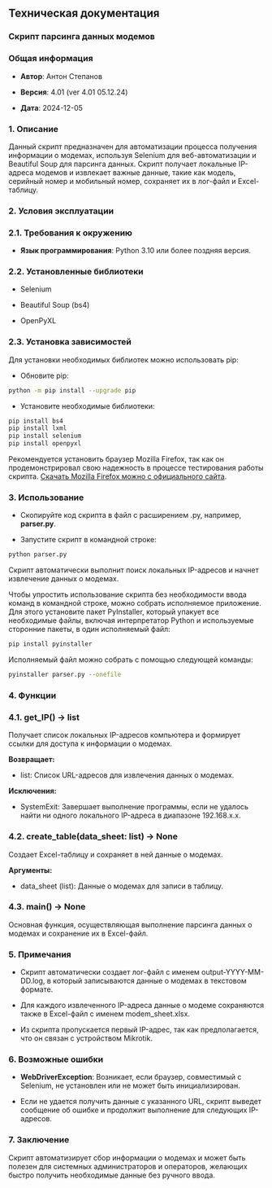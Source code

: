 ## Техническая документация

### Скрипт парсинга данных модемов

### Общая информация

- **Автор**: Антон Степанов

- **Версия**: 4.01 (ver 4.01 05.12.24)

- **Дата**: 2024-12-05

### 1. Описание

Данный скрипт предназначен для автоматизации процесса получения информации о модемах, используя Selenium для веб-автоматизации и Beautiful Soup для парсинга данных. Скрипт получает локальные IP-адреса модемов и извлекает важные данные, такие как модель, серийный номер и мобильный номер, сохраняет их в лог-файл и Excel-таблицу.

### 2. Условия эксплуатации

### 2.1. Требования к окружению

- **Язык программирования**: Python 3.10 или более поздняя версия.

### 2.2. Установленные библиотеки

- Selenium

- Beautiful Soup (bs4)

- OpenPyXL

### 2.3. Установка зависимостей

Для установки необходимых библиотек можно использовать pip:

- Обновите pip:

```bash
python -m pip install --upgrade pip
```

- Установите необходимые библиотеки:

```bash
pip install bs4
pip install lxml
pip install selenium
pip install openpyxl
```

Рекомендуется установить браузер Mozilla Firefox, так как он продемонстрировал свою надежность в процессе тестирования работы скрипта. [Скачать Mozilla Firefox можно с официального сайта](https://www.mozilla.org/ru/firefox/download/thanks/).

### 3. Использование

- Скопируйте код скрипта в файл с расширением .py, например, **parser.py**.

- Запустите скрипт в командной строке:

```bash
python parser.py
```

Скрипт автоматически выполнит поиск локальных IP-адресов и начнет извлечение данных о модемах.

Чтобы упростить использование скрипта без необходимости ввода команд в командной строке, можно собрать исполняемое приложение. Для этого установите пакет PyInstaller, который упакует все необходимые файлы, включая интерпретатор Python и используемые сторонние пакеты, в один исполняемый файл:

```bash
pip install pyinstaller
```

Исполняемый файл можно собрать с помощью следующей команды:

```bash
pyinstaller parser.py --onefile
```

### 4. Функции

### 4.1. get_IP() -> list

Получает список локальных IP-адресов компьютера и формирует ссылки для доступа к информации о модемах.

**Возвращает:**

- list: Список URL-адресов для извлечения данных о модемах.

**Исключения:**
- SystemExit: Завершает выполнение программы, если не удалось найти ни одного локального IP-адреса в диапазоне 192.168.x.x.

### 4.2. create_table(data_sheet: list) -> None

Создает Excel-таблицу и сохраняет в ней данные о модемах.

**Аргументы:**

- data_sheet (list): Данные о модемах для записи в таблицу.

### 4.3. main() -> None

Основная функция, осуществляющая выполнение парсинга данных о модемах и сохранение их в Excel-файл.

### 5. Примечания

- Скрипт автоматически создает лог-файл с именем output-YYYY-MM-DD.log, в который записываются данные о модемах в текстовом формате.

- Для каждого извлеченного IP-адреса данные о модеме сохраняются также в Excel-файл с именем modem_sheet.xlsx.

- Из скрипта пропускается первый IP-адрес, так как предполагается, что он связан с устройством Mikrotik.

### 6. Возможные ошибки

- **WebDriverException**: Возникает, если браузер, совместимый с Selenium, не установлен или не может быть инициализирован.

- Если не удается получить данные с указанного URL, скрипт выведет сообщение об ошибке и продолжит выполнение для следующих IP-адресов.

### 7. Заключение

Скрипт автоматизирует сбор информации о модемах и может быть полезен для системных администраторов и операторов, желающих быстро получить необходимые данные без ручного ввода.
